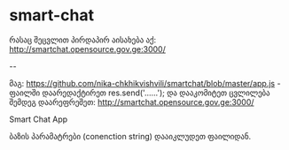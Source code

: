 # smart-chat

რასაც შეცვლით პირდაპირ აისახება აქ: http://smartchat.opensource.gov.ge:3000/


--



მაგ: https://github.com/nika-chkhikvishvili/smartchat/blob/master/app.js - ფაილში დაარედაქტირეთ 
  res.send('......');
  და დააკომიტეთ ცვლილება შემდეგ დაარეფრეშეთ: http://smartchat.opensource.gov.ge:3000/

Smart Chat App



ბაზის პარამატრები (conenction string) დააიკლუდეთ ფაილიდან.
